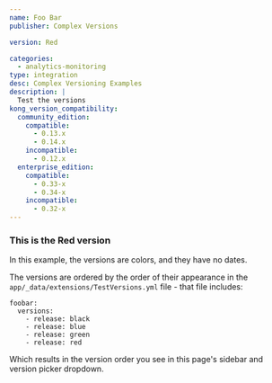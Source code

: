 ```yaml
---
name: Foo Bar
publisher: Complex Versions

version: Red

categories:
  - analytics-monitoring
type: integration
desc: Complex Versioning Examples
description: |
  Test the versions
kong_version_compatibility:
  community_edition:
    compatible:
      - 0.13.x
      - 0.14.x
    incompatible:
      - 0.12.x
  enterprise_edition:
    compatible:
      - 0.33-x
      - 0.34-x
    incompatible:
      - 0.32-x
---
```


### This is the Red version

In this example, the versions are colors, and they have no dates.

The versions are ordered by the order of their appearance in the `app/_data/extensions/TestVersions.yml` file - that file includes:

```
foobar:
  versions:
    - release: black
    - release: blue
    - release: green
    - release: red
```

Which results in the version order you see in this page's sidebar and version picker dropdown.
